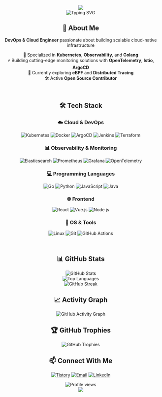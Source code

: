 <div align="center">
  <img src="https://capsule-render.vercel.app/api?type=waving&height=300&text=Hello%20World&fontSize=60&fontColor=ffffff&color=gradient&customColorList=0,2,2,5,30" />
</div>

<div align="center">
  <img src="https://readme-typing-svg.demolab.com?font=Fira+Code&size=24&pause=1000&color=36BCF7&center=true&vCenter=true&width=435&lines=DevOps+%26+Cloud+Engineer;Kubernetes+Expert;Observability+Engineer;Open+Source+Contributor" alt="Typing SVG" />
</div>

<h2 align="center">🚀 About Me</h2>

<div align="center">

**DevOps & Cloud Engineer** passionate about building scalable cloud-native infrastructure

🔧 Specialized in **Kubernetes**, **Observability**, and **Golang**  
⚡ Building cutting-edge monitoring solutions with **OpenTelemetry**, **Istio**, **ArgoCD**  
🌱 Currently exploring **eBPF** and **Distributed Tracing**  
🛠️ Active **Open Source Contributor**  

</div>

<br>

<h2 align="center">🛠️ Tech Stack</h2>

<div align="center">

### ☁️ Cloud & DevOps
![Kubernetes](https://img.shields.io/badge/kubernetes-%23326ce5.svg?style=for-the-badge&logo=kubernetes&logoColor=white)
![Docker](https://img.shields.io/badge/docker-%230db7ed.svg?style=for-the-badge&logo=docker&logoColor=white)
![ArgoCD](https://img.shields.io/badge/argo%20cd-EF7B4D?style=for-the-badge&logo=argo&logoColor=white)
![Jenkins](https://img.shields.io/badge/jenkins-%232C5263.svg?style=for-the-badge&logo=jenkins&logoColor=white)
![Terraform](https://img.shields.io/badge/terraform-%235835CC.svg?style=for-the-badge&logo=terraform&logoColor=white)

### 📊 Observability & Monitoring
![Elasticsearch](https://img.shields.io/badge/elasticsearch-005571?style=for-the-badge&logo=elasticsearch&logoColor=white)
![Prometheus](https://img.shields.io/badge/Prometheus-E6522C?style=for-the-badge&logo=Prometheus&logoColor=white)
![Grafana](https://img.shields.io/badge/grafana-%23F46800.svg?style=for-the-badge&logo=grafana&logoColor=white)
![OpenTelemetry](https://img.shields.io/badge/OpenTelemetry-FFFFFF?style=for-the-badge&logo=opentelemetry&logoColor=black)

### 💻 Programming Languages
![Go](https://img.shields.io/badge/go-%2300ADD8.svg?style=for-the-badge&logo=go&logoColor=white)
![Python](https://img.shields.io/badge/python-3670A0?style=for-the-badge&logo=python&logoColor=ffdd54)
![JavaScript](https://img.shields.io/badge/javascript-%23323330.svg?style=for-the-badge&logo=javascript&logoColor=%23F7DF1E)
![Java](https://img.shields.io/badge/java-%23ED8B00.svg?style=for-the-badge&logo=openjdk&logoColor=white)

### 🌐 Frontend
![React](https://img.shields.io/badge/react-%2320232a.svg?style=for-the-badge&logo=react&logoColor=%2361DAFB)
![Vue.js](https://img.shields.io/badge/vuejs-%2335495e.svg?style=for-the-badge&logo=vuedotjs&logoColor=%234FC08D)
![Node.js](https://img.shields.io/badge/node.js-6DA55F?style=for-the-badge&logo=node.js&logoColor=white)

### 🐧 OS & Tools
![Linux](https://img.shields.io/badge/Linux-FCC624?style=for-the-badge&logo=linux&logoColor=black)
![Git](https://img.shields.io/badge/git-%23F05033.svg?style=for-the-badge&logo=git&logoColor=white)
![GitHub Actions](https://img.shields.io/badge/github%20actions-%232671E5.svg?style=for-the-badge&logo=githubactions&logoColor=white)

</div>

<br>

<h2 align="center">📊 GitHub Stats</h2>

<div align="center">
  <img src="https://github-readme-stats.vercel.app/api?username=sw90lee&show_icons=true&theme=tokyonight&hide_border=true&count_private=true" alt="GitHub Stats" />
</div>

<div align="center">
  <img src="https://github-readme-stats.vercel.app/api/top-langs/?username=sw90lee&layout=compact&theme=tokyonight&hide_border=true" alt="Top Languages" />
</div>

<div align="center">
  <img src="https://github-readme-streak-stats.herokuapp.com/?user=sw90lee&theme=tokyonight&hide_border=true" alt="GitHub Streak" />
</div>

<h2 align="center">📈 Activity Graph</h2>

<div align="center">
  <img src="https://github-readme-activity-graph.vercel.app/graph?username=sw90lee&bg_color=1a1b27&color=38bdae&line=70a5fd&point=bf91f3&area=true&hide_border=true" alt="GitHub Activity Graph" />
</div>

<h2 align="center">🏆 GitHub Trophies</h2>

<div align="center">
  <img src="https://github-profile-trophy.vercel.app/?username=sw90lee&theme=tokyonight&no-frame=true&no-bg=true&margin-w=4" alt="GitHub Trophies" />
</div>

<h2 align="center">📫 Connect With Me</h2>

<div align="center">
  
[![Tistory](https://img.shields.io/badge/Tistory-000000?style=for-the-badge&logo=Tistory&logoColor=white)](https://swlee90.tistory.com/)
[![Email](https://img.shields.io/badge/Email-D14836?style=for-the-badge&logo=gmail&logoColor=white)](mailto:your.email@example.com)
[![LinkedIn](https://img.shields.io/badge/linkedin-%230077B5.svg?style=for-the-badge&logo=linkedin&logoColor=white)](#)

</div>

<div align="center">
  <img src="https://komarev.com/ghpvc/?username=sw90lee&label=Profile%20views&color=0e75b6&style=flat" alt="Profile views" />
</div>

<div align="center">
  <img src="https://capsule-render.vercel.app/api?type=waving&height=100&color=gradient&section=footer" />
</div>
    
